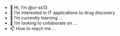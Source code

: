 - 👋 Hi, I’m @cr-ss13
- 👀 I’m interested in IT applications to drug discovery
- 🌱 I’m currently learning ...
- 💞️ I’m looking to collaborate on ...
- 📫 How to reach me ...

<!---
cr-ss13/cr-ss13 is a ✨ special ✨ repository because its `README.md` (this file) appears on your GitHub profile.
You can click the Preview link to take a look at your changes.
--->
